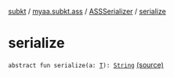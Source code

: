 [subkt](../../index.md) / [myaa.subkt.ass](../index.md) / [ASSSerializer](index.md) / [serialize](./serialize.md)

# serialize

`abstract fun serialize(a: `[`T`](index.md#T)`): `[`String`](https://kotlinlang.org/api/latest/jvm/stdlib/kotlin/-string/index.html) [(source)](https://github.com/Myaamori/SubKt/blob/0.1.12/src/main/kotlin/myaa/subkt/ass/parser.kt#L705)